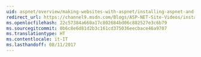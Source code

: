 ```yaml
---
uid: aspnet/overview/making-websites-with-aspnet/installing-aspnet-and-web-tools
redirect_url: https://channel9.msdn.com/Blogs/ASP-NET-Site-Videos/installing-aspnet-and-web-tools
ms.openlocfilehash: 22c57384a660a17c802684bd06c882527e3c6b79
ms.sourcegitcommit: 0b6c8e6d81d2b3c161cd375036eecbace46a9707
ms.translationtype: HT
ms.contentlocale: it-IT
ms.lasthandoff: 08/11/2017
---
```

